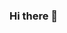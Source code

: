 ### Hi there 👋

<!--
**HERNA7/HERNA7** is a ✨ _special_ ✨ repository because its `README.md` (this file) appears on your GitHub profile.

HERNAN72 USUARIO PASSWORD 123456
